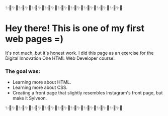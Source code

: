 ✨🌸✨🌸✨🌸✨🌸✨🌸✨🌸✨🌸✨🌸✨🌸✨🌸✨🌸✨🌸✨🌸✨🌸✨🌸✨🌸✨🌸✨🌸

# Hey there! This is one of my first web pages =)

It's not much, but it's honest work. I did this page as an exercise for the Digital Innovation One HTML Web Developer course.

### The goal was:

* Learning more about HTML.
* Learning more about CSS.
* Creating a front page that slightly resembles Instagram's front page, but make it Sylveon.

✨🌸✨🌸✨🌸✨🌸✨🌸✨🌸✨🌸✨🌸✨🌸✨🌸✨🌸✨🌸✨🌸✨🌸✨🌸✨🌸✨🌸✨🌸
